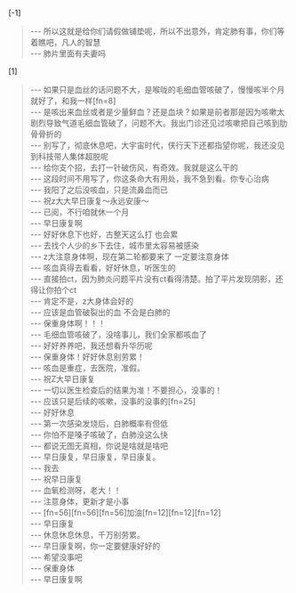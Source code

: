 
[-1] 
>--- 所以这就是给你们请假做铺垫呢，所以不出意外，肯定肺有事，你们等着瞧吧，凡人的智慧<br>
>--- 肺片里面有夫妻吗<br>

[1] 
>--- 如果只是血丝的话问题不大，是喉咙的毛细血管咳破了，慢慢咳半个月就好了，和我一样[fn=8]<br>
>--- 是咳出来血丝或者是少量鲜血？还是血块？如果是前者那是因为咳嗽太剧烈导致气道毛细血管破了，问题不大。我出门诊还见过咳嗽把自己咳到肋骨骨折的<br>
>--- 别写了，彻底休息吧，大宇宙时代，侠行天下还都指望你呢，我还没见到科技带人集体超脱呢<br>
>--- 给你支个招，去打一针破伤风，有奇效。我就是这么干的<br>
>--- 这段时间不用写了，你这条命大有用处，我不急到看。你专心治病<br>
>--- 我阳了之后没咳血，只是流鼻血而已<br>
>--- 祝z大大早日康复～永远安康～<br>
>--- 已阅，不行咱就休一个月<br>
>--- 早日康复啊<br>
>--- 好好休息下也好，古整天这么打 也会累<br>
>--- 去找个人少的乡下去住，城市里太容易被感染<br>
>--- z大注意身体啊，现在第二轮都要来了 一定要注意身体<br>
>--- 咳血真得去看看，好好休息，听医生的<br>
>--- 直接拍ct，因为肺炎问题平片没有ct看得清楚。拍了平片发现阴影，还得让你拍个ct<br>
>--- 肯定不是，z大身体会好的<br>
>--- 应该是血管破裂出的血 不会是白肺的<br>
>--- 保重身体啊！！！<br>
>--- 毛细血管咳破了，没啥事儿，我们全家都咳血了<br>
>--- 好好养养吧，我还想看升华历呢<br>
>--- 保重身体！好好休息别劳累！<br>
>--- 咳血是重症，去医院，准假。<br>
>--- 祝Z大早日康复<br>
>--- 一切以医生检查后的结果为准！不要担心，没事的！<br>
>--- 应该只是后续的咳嗽，没事的没事的[fn=25]<br>
>--- 好好休息<br>
>--- 第一次感染发烧后，白肺概率有但低<br>
>--- 你怕不是嗓子咳破了，白肺没这么快<br>
>--- 都说无图无真相，你说是啥就是啥吧<br>
>--- 早日康复，早日康复，早日康复。<br>
>--- 我去<br>
>--- 祝早日康复<br>
>--- 血氧检测呀，老大！！<br>
>--- 注意身体，更新才是小事<br>
>--- [fn=56][fn=56][fn=56]加油[fn=12][fn=12][fn=12]<br>
>--- 早日康复<br>
>--- 休息休息休息，千万别劳累。<br>
>--- 早日康复啊，你一定要健康好好的<br>
>--- 希望没事吧<br>
>--- 保重身体<br>
>--- 早日康复啊<br>
